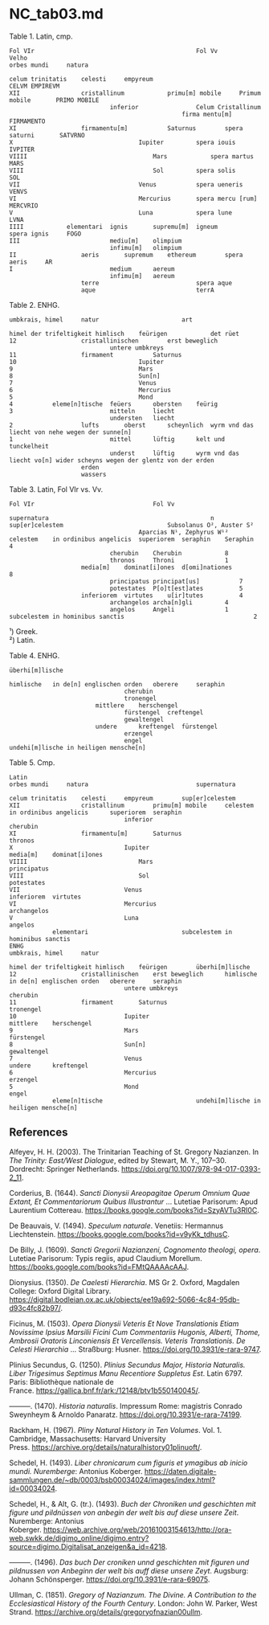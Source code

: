 # NC_tab03.md

Table 1. Latin, cmp.
~~~
Fol VIr												Fol Vv			Velho
orbes mundi		natura							

celum trinitatis	celesti		empyreum									CELVM EMPIREVM
XII					cristallinum			primu[m] mobile		Primum mobile		PRIMO MOBILE
							inferior				Celum Cristallinum		
												firma mentu[m]		FIRMAMENTO
XI					firmamentu[m]			Saturnus		spera saturni		SATVRNO
X									Iupiter			spera iouis		IVPITER
VIIII									Mars			spera martus		MARS
VIII									Sol			spera solis		SOL
VII									Venus			spera ueneris		VENVS
VI									Mercurius		spera mercu [rum]	MERCVRIO
V									Luna			spera lune		LVNA
IIII			elementari	ignis		supremu[m]	igneum			spera ignis		FOGO
III							mediu[m]	olimpium				
							infimu[m]	olimpium				
II					aeris		supremum	ethereum		spera aeris		AR
I							medium		aereum				
							infimu[m]	aereum				
					terre							spera aque		
					aque							terrA
~~~

Table 2. ENHG.
~~~
umbkrais, himel		natur						art	

himel der trifeltigkeit	himlisch	feürigen			det rüet	
12					cristallinischen		erst beweglich		
							untere umbkreys		
11					firmament			Saturnus		
10									Iupiter		
9									Mars		
8									Sun[n]		
7									Venus		
6									Mercurius		
5									Mond		
4			eleme[n]tische 	feüers		obersten	feürig	
3							mitteln		liecht	
							understen	liecht	
2					lufts		oberst		scheynlich	wyrm vnd das liecht von nehe wegen der sunne[n]
1							mittel		lüftig		kelt und tunckelheit
							underst		lüftig		wyrm vnd das liecht vo[n] wider scheyns wegen der glentz von der erden
					erden
					wassers
~~~

Table 3. Latin, Fol VIr vs. Vv.
~~~
Fol VIr									Fol Vv	

supernatura												n
sup[er]celestem								Subsolanus O², Auster S²	
									Aparcias N¹, Zephyrus W¹²	
celestem	in ordinibus angelicis	superiorem	seraphin	Seraphin			4
							cherubin	Cherubin			8
							thronos		Throni				1
					media[m]	dominat[i]ones	d[omi]nationes			8
							principatus	principat[us]			7
							potestates	P[o]t[est]ates			5
					inferiorem	virtutes	u[ir]tutes			4
							archangelos	archa[n]gli			4
							angelos		Angeli				1
subcelestem	in hominibus sanctis									2
~~~										
¹) Greek.  
²) Latin. 

Table 4. ENHG.
~~~
überhi[m]lische				

himlische	in de[n] englischen orden	oberere		seraphin	
								cherubin	
								tronengel	
						mittlere	herschengel	
								fürstengel	creftengel
								gewaltengel	
						undere		kreftengel	fürstengel
								erzengel	
								engel	
undehi[m]lische	in heiligen mensche[n]
~~~

Table 5. Cmp.
~~~
Latin							
orbes mundi		natura								supernatura			

celum trinitatis	celesti		empyreum		sup[er]celestem			
XII					cristallinum		primu[m] mobile		celestem	in ordinibus angelicis		superiorem	seraphin
								inferior										cherubin
XI					firmamentu[m]		Saturnus										thronos
X								Iupiter									media[m]	dominat[i]ones
VIIII								Mars											principatus
VIII								Sol											potestates
VII								Venus									inferiorem	virtutes
VI								Mercurius										archangelos
V								Luna											angelos
			elementari							subcelestem	in hominibus sanctis
ENHG
umbkrais, himel		natur						

himel der trifeltigkeit	himlisch	feürigen		überhi[m]lische			
12					cristallinischen	erst beweglich		himlische	in de[n] englischen orden	oberere		seraphin
								untere umbkreys										cherubin
11					firmament		Saturnus										tronengel
10								Iupiter									mittlere	herschengel
9								Mars											fürstengel
8								Sun[n]											gewaltengel
7								Venus									undere		kreftengel
6								Mercurius										erzengel
5								Mond											engel
			eleme[n]tische							undehi[m]lische	in heiligen mensche[n]		
~~~

## References

Alfeyev, H. H. (2003). The Trinitarian Teaching of St. Gregory Nazianzen. In *The Trinity: East/West Dialogue*, edited by Stewart, M. Y., 107–30. Dordrecht: Springer Netherlands. https://doi.org/10.1007/978-94-017-0393-2_11.

Corderius, B. (1644). *Sancti Dionysii Areopagitae Operum Omnium Quae Extant, Et Commentariorum Quibus Illustrantur* ... Lutetiae Parisorum: Apud Laurentium Cottereau.
https://books.google.com/books?id=SzyAVTu3RI0C.

De Beauvais, V. (1494). *Speculum naturale*. Venetiis: Hermannus Liechtenstein. https://books.google.com/books?id=v9yKk_tdhusC.

De Billy, J. (1609). *Sancti Gregorii Nazianzeni, Cognomento theologi, opera*. Lutetiae Parisorum: Typis regiis, apud Claudium Morellum. https://books.google.com/books?id=FMtQAAAAcAAJ.

Dionysius. (1350). *De Caelesti Hierarchia*. MS Gr 2. Oxford, Magdalen College: Oxford Digital Library. https://digital.bodleian.ox.ac.uk/objects/ee19a692-5066-4c84-95db-d93c4fc82b97/.

Ficinus, M. (1503). *Opera Dionysii Veteris Et Nove Translationis Etiam Novissime Ipsius Marsilii Ficini Cum Commentariis Hugonis, Alberti, Thome, Ambrosii Oratoris Linconiensis Et Vercellensis. Veteris Translationis. De Celesti Hierarchia* ... Straßburg: Husner. https://doi.org/10.3931/e-rara-9747.

Plinius Secundus, G. (1250). *Plinius Secundus Major, Historia Naturalis. Liber Trigesimus Septimus Manu Recentiore Suppletus Est*. Latin 6797. Paris: Bibliothèque nationale de France. https://gallica.bnf.fr/ark:/12148/btv1b550140045/.

———. (1470). *Historia naturalis*. Impressum Rome: magistris Conrado Sweynheym & Arnoldo Panaratz. https://doi.org/10.3931/e-rara-74199.

Rackham, H. (1967). *Pliny Natural History in Ten Volumes*. Vol. 1. Cambridge, Massachusetts: Harvard University Press. https://archive.org/details/naturalhistory01plinuoft/.

Schedel, H. (1493). *Liber chronicarum cum figuris et ymagibus ab inicio mundi. Nuremberge*: Antonius Koberger. https://daten.digitale-sammlungen.de/~db/0003/bsb00034024/images/index.html?id=00034024.

Schedel, H., & Alt, G. (tr.). (1493). *Buch der Chroniken und geschichten mit figure und pildnüssen von anbegin der welt bis auf diese unsere Zeit*. Nuremberge: Antonius Koberger. https://web.archive.org/web/20161003154613/http://ora-web.swkk.de/digimo_online/digimo.entry?source=digimo.Digitalisat_anzeigen&a_id=4218.

———. (1496). *Das buch Der croniken unnd geschichten mit figuren und pildnussen von Anbeginn der welt bis auff diese unsere Zeyt*. Augsburg: Johann Schönsperger. https://doi.org/10.3931/e-rara-69075.

Ullman, C. (1851). *Gregory of Nazianzum. The Divine. A Contribution to the Ecclesiastical History of the Fourth Century*. London: John W. Parker, West Strand. https://archive.org/details/gregoryofnazian00ullm.
